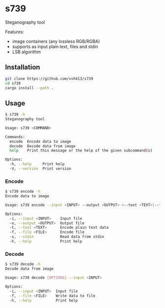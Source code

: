 # s739

Steganography tool

Features:
 - image containers (any lossless RGB/RGBA)
 - supports as input plain text, files and stdin
 - LSB algorithm

## Installation

```sh
git clone https://github.com/vvh413/s739
cd s739
cargo install --path .
```

## Usage

```sh 
$ s739 -h 
Steganography tool

Usage: s739 <COMMAND>

Commands:
  encode  Encode data to image
  decode  Decode data from image
  help    Print this message or the help of the given subcommand(s)

Options:
  -h, --help     Print help
  -V, --version  Print version
```

### Encode

```sh 
$ s739 encode -h 
Encode data to image

Usage: s739 encode --input <INPUT> --output <OUTPUT> <--text <TEXT>|--file <FILE>|--stdin>

Options:
  -i, --input <INPUT>    Input file
  -o, --output <OUTPUT>  Output file
  -t, --text <TEXT>      Encode plain text data
  -f, --file <FILE>      Encode file
  -s, --stdin            Read data from stdin
  -h, --help             Print help
```

### Decode

```sh
$ s739 decode -h
Decode data from image

Usage: s739 decode [OPTIONS] --input <INPUT>

Options:
  -i, --input <INPUT>  Input file
  -f, --file <FILE>    Write data to file
  -h, --help           Print help
```

